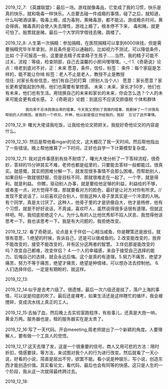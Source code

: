 2019_12_7:  《英雄联盟》：最后一场。游戏就像毒品，它变成了我的习惯，快乐是真的快乐，就和吸毒一样快乐。人总要去碰一件成瘾的事情，碰了之后，就知道，
             什么叫喝酒误事，吸毒上瘾，成为毒狗，黄赌毒游，都不能沾，游成瘾杀时间，黄会得病，赌毒真的会使人失去理性，游戏上瘾了，根本停不下来，
             毒和赌，就更可怕了。股票就是赌，最后一个大学同学借钱去赌，跳楼了。

2019_12_8:   人生第一次捐精：参加捐精，在医院捐精可以拿到6000块钱，但是需要捐精完毕半年拿到，并且条件是可以通融的，比如视力不测试，可以降低条件，比如              个子可报高一些，这要是去精子库拿精子生孩子……当然，我的精子可能不过关。流程：等级，检查阴部，自己去温馨的小房间嘿嘿嘿。-_-!
             1.《奇葩说》论点：啃老到底对不对，正：未来 愿意，条件，信任，标签：
             条件：每个家庭是怎样的，能不能让你啃
             标签：老人不止是老人，教授不止是教授  
             信任: 对家长有些信息，他们有自己的打算（把别人当个人）
             愿意：家长愿意？家长更希望能起到作用，他们也需要有掌控感。
             未来：未来，家长才50岁，他们也有未来，他们也有生活。用钱换自己的未来和家长的未来，你会怎么选？个人的未来可能会更有成长感。
             2.《奇葩说》论题：到底应不应该交颜值税
             个体和群体
             
             我向来不忌讳我做出来的错事，今天我又想到了我做的错事，我删掉了一个对我有帮助的人的微信。是我的一个师兄，开神，他以前是借过书给我的，我却  忘记了这件事情。
             
2019_12_9:   曙光大佬请我吃饭，让我给他论文把把关。我挺好奇他论文的内容是什么。

2019_12_10:  然后是帮他看mgan的论文，这大概花了我一天时间。然后帮他指出了一些错误。晚上帮他推算了一下时间，正好也自学一下计算模型复杂度。

2019_12_11:  我对这件事感到有些不耐烦了，曙光大佬分析了一下答辩流程，很奇妙，答辩的15分钟其实不难，老师也都是组里的，只要能去答辩一般都能过。很真实。就感慨，其实把困难分解一下，就发现很多事情不会那么困难。而帮助别人，如果目标一致就很舒服，但是目标不同，那就很难走在一起了。一个字，就是得利。就是利益。
你瞧，驱动别人办事，就是要给他足够的利益，利益给的不够，或者差一点，对方觉得不值，那就要看对方的脸色，最好是让对方对你有所求。// 发现不爱说话了，以前喜欢迎合别人，但我这种人骨子里其实是一个冷漠的人呐。有个同学，真是太讨厌了。这种人，他骨子里的才是骄傲自大，他才是杨修，他有个习惯，就是不好好说话，不真诚，喜欢吓人，虽然说得很多话很有道理。但就这样吧。呵，我彻底拒绝这个人。为什么有的人比他优秀却不招人厌恶，我觉得他该思考一下。我也该思考一下。我是有大问题的，我拒绝改变。

2019_12_12:  看了奇葩说。论点是关于伴侣一心相当咸鱼，你是鞭策还是放任。就很有意思，1.绝望的时候，告诉自己，还是可以做咸鱼的。2.改变能改变的，放弃不能改变的，接受不能改变的，并有区分这两者的智慧。 3.伴侣那是能改变的吗？改变自己都难，改变伴侣？ 4.一个人的幸福感，来自于接受自己选择的能力。后悔自己的选择，就会永远后悔。这个是真的有道理。5.努力不痛苦，绝望才痛苦，努力不等于痛苦，绝望才痛苦，绝望是种情绪，可以想办法去控制他。 6.人们选择伴侣，一定是有期盼的，就这样。

2019_12_13:

2019_12_14:似乎是去考六级了。很遗憾，最后一次六级还是挂了，落户上海的事情，可以说是彻底的吹了。最后还是裸考，如果生活还是这样瞎忙的循环，我会被搅碎，变成流水线上真正的工人。

2019_12_15:去抽了血，然后晚上去实验室跑程序，有些事儿，还真是大炮一响，黄金万两。服务器也是，租的服务器实在是太贵了。

2019_12_16:写了一天代码。开会meeeting,周老师提出了一个新颖的角度。人要理解人，要有做一个工具人的觉悟。

2019_12_17:这天去理了发，这是一个很重要的信号。商人又用可悲的方法：限时折扣，情感要挟，等方法，来试图对我个人的行为进行改变。然后就看了一天小说，好看的小说，简直是层出不穷，欲罢不能。看小说是种娱乐，写小说，创造东西才能创造价值。其实看论文，看代码，最后也会有同等的快感。这只是人生的一个阶段，我从这一次就得最终跨过去。

2019_12_18:

